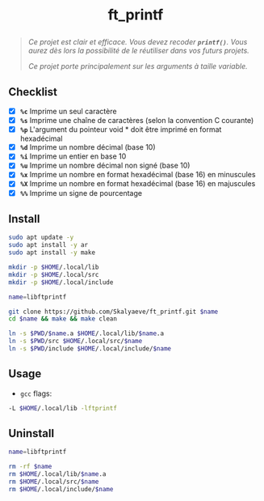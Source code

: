 # <p align="center">ft_printf</p>
> *Ce projet est clair et efficace. Vous devez recoder **`printf()`**. Vous aurez dès lors la possibilité de le réutiliser dans vos futurs projets.*
> 
> *Ce projet porte principalement sur les arguments à taille variable.*

## Checklist
- [x] **`%c`** Imprime un seul caractère
- [x] **`%s`** Imprime une chaîne de caractères (selon la convention C courante)
- [x] **`%p`** L'argument du pointeur void * doit être imprimé en format hexadécimal
- [x] **`%d`** Imprime un nombre décimal (base 10)
- [x] **`%i`** Imprime un entier en base 10
- [x] **`%u`** Imprime un nombre décimal non signé (base 10)
- [x] **`%x`** Imprime un nombre en format hexadécimal (base 16) en minuscules
- [x] **`%X`** Imprime un nombre en format hexadécimal (base 16) en majuscules
- [x] **`%%`** Imprime un signe de pourcentage

## Install
```bash
sudo apt update -y
sudo apt install -y ar
sudo apt install -y make
```
```bash
mkdir -p $HOME/.local/lib
mkdir -p $HOME/.local/src
mkdir -p $HOME/.local/include
```
```bash
name=libftprintf

git clone https://github.com/Skalyaeve/ft_printf.git $name
cd $name && make && make clean

ln -s $PWD/$name.a $HOME/.local/lib/$name.a
ln -s $PWD/src $HOME/.local/src/$name
ln -s $PWD/include $HOME/.local/include/$name
```

## Usage
- `gcc` flags:
```bash
-L $HOME/.local/lib -lftprintf
```

## Uninstall
```bash
name=libftprintf

rm -rf $name
rm $HOME/.local/lib/$name.a
rm $HOME/.local/src/$name
rm $HOME/.local/include/$name
```


